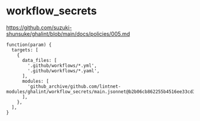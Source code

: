 # workflow_secrets

https://github.com/suzuki-shunsuke/ghalint/blob/main/docs/policies/005.md


```jsonnet
function(param) {
  targets: [
    {
      data_files: [
        '.github/workflows/*.yml',
        '.github/workflows/*.yaml',
      ],
      modules: [
        'github_archive/github.com/lintnet-modules/ghalint/workflow_secrets/main.jsonnet@b2b06cb862255b4516ee33cd328718186393878d:v0.1.0',
      ],
    },
  ],
}
```
